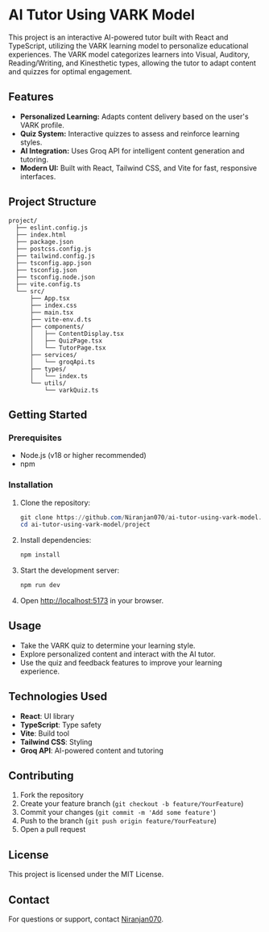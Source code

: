 # AI Tutor Using VARK Model

This project is an interactive AI-powered tutor built with React and TypeScript, utilizing the VARK learning model to personalize educational experiences. The VARK model categorizes learners into Visual, Auditory, Reading/Writing, and Kinesthetic types, allowing the tutor to adapt content and quizzes for optimal engagement.

## Features

- **Personalized Learning:** Adapts content delivery based on the user's VARK profile.
- **Quiz System:** Interactive quizzes to assess and reinforce learning styles.
- **AI Integration:** Uses Groq API for intelligent content generation and tutoring.
- **Modern UI:** Built with React, Tailwind CSS, and Vite for fast, responsive interfaces.

## Project Structure

```
project/
  ├── eslint.config.js
  ├── index.html
  ├── package.json
  ├── postcss.config.js
  ├── tailwind.config.js
  ├── tsconfig.app.json
  ├── tsconfig.json
  ├── tsconfig.node.json
  ├── vite.config.ts
  └── src/
      ├── App.tsx
      ├── index.css
      ├── main.tsx
      ├── vite-env.d.ts
      ├── components/
      │   ├── ContentDisplay.tsx
      │   ├── QuizPage.tsx
      │   └── TutorPage.tsx
      ├── services/
      │   └── groqApi.ts
      ├── types/
      │   └── index.ts
      └── utils/
          └── varkQuiz.ts
```

## Getting Started

### Prerequisites
- Node.js (v18 or higher recommended)
- npm

### Installation
1. Clone the repository:
   ```powershell
   git clone https://github.com/Niranjan070/ai-tutor-using-vark-model.git
   cd ai-tutor-using-vark-model/project
   ```
2. Install dependencies:
   ```powershell
   npm install
   ```
3. Start the development server:
   ```powershell
   npm run dev
   ```
4. Open [http://localhost:5173](http://localhost:5173) in your browser.

## Usage
- Take the VARK quiz to determine your learning style.
- Explore personalized content and interact with the AI tutor.
- Use the quiz and feedback features to improve your learning experience.

## Technologies Used
- **React**: UI library
- **TypeScript**: Type safety
- **Vite**: Build tool
- **Tailwind CSS**: Styling
- **Groq API**: AI-powered content and tutoring

## Contributing
1. Fork the repository
2. Create your feature branch (`git checkout -b feature/YourFeature`)
3. Commit your changes (`git commit -m 'Add some feature'`)
4. Push to the branch (`git push origin feature/YourFeature`)
5. Open a pull request

## License
This project is licensed under the MIT License.

## Contact
For questions or support, contact [Niranjan070](https://github.com/Niranjan070).

